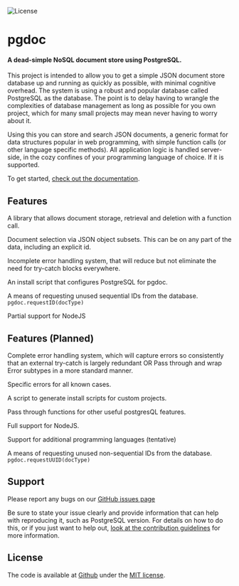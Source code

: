 ![License][license-image]


# pgdoc

#### A dead-simple NoSQL document store using PostgreSQL.

This project is intended to allow you to get a simple JSON document store database up and running as quickly as possible, with minimal cognitive overhead. The system is using a robust and popular database called PostgreSQL as the database. The point is to delay having to wrangle the complexities of database management as long as possible for you own project, which for many small projects may mean never having to worry about it.

Using this you can store and search JSON documents, a generic format for data structures popular in web programming, with simple function calls (or other language specific methods). All application logic is handled server-side, in the cozy confines of your programming language of choice. If it is supported.

To get started, [check out the documentation][start].


## Features

A library that allows document storage, retrieval and deletion with a function call.

Document selection via JSON object subsets. This can be on any part of the data, including an explicit id.

Incomplete error handling system, that will reduce but not eliminate the need for try-catch blocks everywhere.

An install script that configures PostgreSQL for pgdoc.

A means of requesting unused sequential IDs from the database. `pgdoc.requestID(docType)`

Partial support for NodeJS


## Features (Planned)

Complete error handling system, which will capture errors so consistently that an external try-catch is largely redundant OR Pass through and wrap Error subtypes in a more standard manner.

Specific errors for all known cases.

A script to generate install scripts for custom projects.

Pass through functions for other useful postgresQL features.

Full support for NodeJS.

Support for additional programming languages (tentative)

A means of requesting unused non-sequential IDs from the database. `pgdoc.requestUUID(docType)`


## Support

Please report any bugs on our [GitHub issues page][issues]

Be sure to state your issue clearly and provide information that can help with reproducing it, such as PostgreSQL version. For details on how to do this, or if you just want to help out, [look at the contribution guidelines][contributing] for more information.


## License

The code is available at [Github][license] under the [MIT license][license].


[home]: https://github.com/eadsjr/pgdoc
[issues]: https://github.com/eadsjr/pgdoc/issues
[contributing]: docs/CONTRIBUTING.md
[license]: LICENSE
[license-image]: https://img.shields.io/badge/license-MIT-blue.svg
<!-- [start]: doc/LANGUAGE.md     <- FOR WHEN MULTILANGUGE SUPPORT IS AVAILABLE -->
[start]: doc/node/START.md

